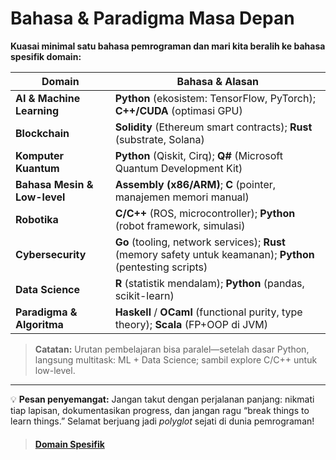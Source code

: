 # Bahasa & Paradigma Masa Depan

**Kuasai minimal satu bahasa pemrograman dan mari kita beralih ke bahasa spesifik domain:**

| Domain                       | Bahasa & Alasan                                                                                              |
| ---------------------------- | ------------------------------------------------------------------------------------------------------------ |
| **AI & Machine Learning**    | **Python** (ekosistem: TensorFlow, PyTorch); **C++/CUDA** (optimasi GPU)                                     |
| **Blockchain**               | **Solidity** (Ethereum smart contracts); **Rust** (substrate, Solana)                                        |
| **Komputer Kuantum**         | **Python** (Qiskit, Cirq); **Q#** (Microsoft Quantum Development Kit)                                        |
| **Bahasa Mesin & Low-level** | **Assembly (x86/ARM)**; **C** (pointer, manajemen memori manual)                                             |
| **Robotika**                 | **C/C++** (ROS, microcontroller); **Python** (robot framework, simulasi)                                     |
| **Cybersecurity**            | **Go** (tooling, network services); **Rust** (memory safety untuk keamanan); **Python** (pentesting scripts) |
| **Data Science**             | **R** (statistik mendalam); **Python** (pandas, scikit-learn)                                                |
| **Paradigma & Algoritma**    | **Haskell** / **OCaml** (functional purity, type theory); **Scala** (FP+OOP di JVM)                          |

> **Catatan:** Urutan pembelajaran bisa paralel—setelah dasar Python, langsung multitask: ML + Data Science; sambil explore C/C++ untuk low-level.

---

💡 **Pesan penyemangat:**
Jangan takut dengan perjalanan panjang: nikmati tiap lapisan, dokumentasikan progress, dan jangan ragu “break things to learn things.” Selamat berjuang jadi _polyglot_ sejati di dunia pemrograman!

> #### [Domain Spesifik][domain-spesifik]

[domain-spesifik]: ../programmer/domain-spesifik/README.md
